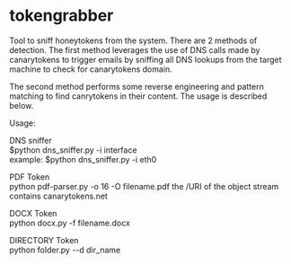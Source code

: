 # tokengrabber
Tool to sniff honeytokens from the system. There are 2 methods of detection. The first method leverages the 
use of DNS calls made by canarytokens to trigger emails by sniffing all DNS lookups from the target machine to check for canarytokens domain.


The second method performs some reverse engineering and pattern matching to find canrytokens in their content.
The usage is described below.  


Usage:

DNS sniffer\
$python dns_sniffer.py -i interface \
example: $python dns_sniffer.py -i eth0

PDF Token\
python pdf-parser.py -o 16 -O filename.pdf
the /URI of the object stream contains canarytokens.net

DOCX Token\
python docx.py -f filename.docx

DIRECTORY Token\
python folder.py --d dir_name